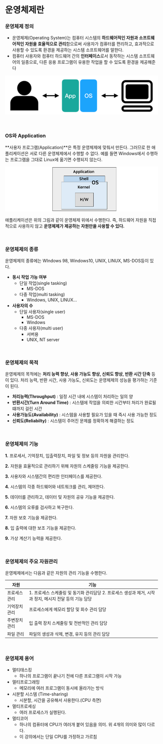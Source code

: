 # 운영체제란

### 운영체제 정의

- 운영체제(Operating System)는 컴퓨터 시스템의 **하드웨어적인 자원과 소프트웨어적인 자원을 효율적으로 관리**함으로써 사용자가 컴퓨터를 편리하고, 효과적으로 사용할 수 있도록 환경을 제공하는 시스템 소프트웨어를 말한다.
- 컴퓨터 사용자와 컴퓨터 하드웨어 간의 **인터페이스**로서 동작하는 시스템 소프트웨어의 일종으로, 다른 응용 프로그램이 유용한 작업을 할 수 있도록 환경을 제공해준다

![운영체제란-1](.\images\운영체제란-1.png)



<br>

### OS와 Application

**사용자 프로그램(Application)**은 특정 운영체제에 맞춰서 만든다. 그러므로 한 애플리케이션은 서로 다른 운영체제에서 수행할 수 없다. 예를 들면 Windows에서 수행하는 프로그램을 그대로 Linux에 옮기면 수행되지 않는다.

![운영체제란-2](.\images\운영체제란-2.png)

애플리케이션은 위의 그림과 같이 운영체제 위에서 수행한다. 즉, 하드웨어 자원을 직접적으로 사용하지 않고 **운영체제가 제공하는 자원만을 사용할 수 있다.**

<br>

### 운영체제의 종류

운영체제의 종류에는 WIndows 98, Windows10, UNIX, LINUX, MS-DOS등이 있다.

- **동시 작업 가능 여부**
  - 단일 작업(single tasking) 
    - MS-DOS
  - 다중 작업(multi tasking) 
    - Windows, UNIX, LINUX...
- **사용자의 수**
  - 단일 사용자(single user)
    - MS-DOS
    - Windows
  - 다중 사용자(multi user)
    - 서버용
    - UNIX, NT server

<br>

### 운영체제의 목적

운영체제의 목적에는 **처리 능력 향상, 사용 가능도 향상, 신뢰도 향상, 반환 시간 단축** 등이 있다. 처리 능력, 반환 시간, 사용 가능도, 신뢰도는 운영체제의 성능을 평가하는 기준이 된다.

- **처리능력(Throughput)** : 일정 시간 내에 시스템이 처리하는 일의 양
- **반환시간(Turn Around Time)** : 시스템에 작업을 의뢰한 시간부터 처리가 완료될 떄까지 걸린 시간
- **사용가능도(Availability)** :  시스템을 사용할 필요가 있을 때 즉시 사용 가능한 정도
- **신뢰도(Reliabilty)** : 시스템이 주어진 문제를 정확하게 해결하는 정도

<br>

### 운영체제의 기능

**1.** 프로세서, 기억장치, 입출력장치, 파일 및 정보 등의 자원을 관리한다.

**2.** 자원을 효율적으로 관리하기 위해 자원의 스케줄링 기능을 제공한다.

**3.** 사용자와 시스템간의 편리한 인터페이스를 제공한다.

**4.** 시스템의 각종 하드웨어와 네트워크를 관리, 제어한다.

**5.** 데이터를 관리하고, 데이터 및 자원의 공유 기능을 제공한다.

**6.** 시스템의 오류를 검사하고 복구한다.

**7.** 자원 보호 기능을 제공한다.

**8.** 입 출력에 대한 보조 기능을 제공한다.

**9.** 가상 계산기 능력을 제공한다.

<br>

### 운영체제의 주요 자원관리

운영체제에서는 다음과 같은 자원의 관리 기능을 수행한다.

| 자원          | 기능                                                         |
| ------------- | ------------------------------------------------------------ |
| 프로세스 관리 | 1. 프로세스 스케줄링 및 동기화 관리담당 2. 프로세스 생성과 제거, 시작과 정지, 메시지 전달 등의 기능 담당 |
| 기억장치 관리 | 프로세스에게 메모리 할당 및 회수 관리 담당                   |
| 주변장치 관리 | 입 출력 장치 스케줄링 및 전반적인 관리 담당                  |
| 파일 관리     | 파일의 생성과 삭제, 변경, 유지 등의 관리 담당                |

<br>

### **운영체제 용어**

- 멀티태스킹
  - 하나의 프로그램이 끝나기 전에 다른 프로그램이 시작 가능
- 멀티프로그래밍
  - 메모리에 여러 프로그램이 동시에 올라가는 방식
- 시분할 시스템 (Time-sharing)
  - 시분할, 시간을 공유해서 사용한다.(CPU 측면)
- 멀티프로세싱
  - 여러 프로세스가 실행된다.
- 멀티코어
  - 하나의 컴퓨터에 CPU가 여러개 붙어 있음을 의미. 위 4개의 의미와 많이 다르다.
  - 이 강의에서는 단일 CPU를 가정하고 가르침
